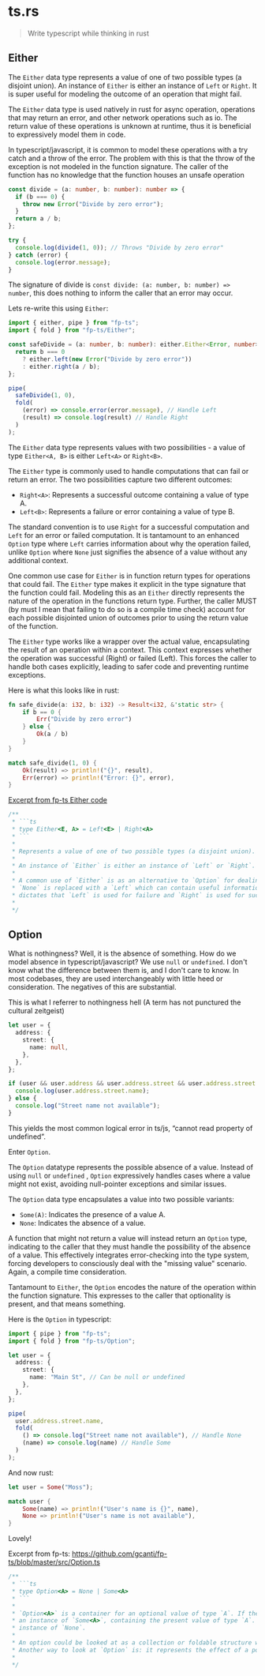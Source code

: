 # ts.rs

> Write typescript while thinking in rust

## Either

The `Either` data type represents a value of one of two possible types (a disjoint union). An instance of `Either` is either an instance of `Left` or `Right`. It is super useful for modeling the outcome of an operation that might fail.

The `Either` data type is used natively in rust for async operation, operations that may return an error, and other network operations such as io. The return value of these operations is unknown at runtime, thus it is beneficial to expressively model them in code.

In typescript/javascript, it is common to model these operations with a try catch and a throw of the error. The problem with this is that the throw of the exception is not modeled in the function signature. The caller of the function has no knowledge that the function houses an unsafe operation

```ts
const divide = (a: number, b: number): number => {
  if (b === 0) {
    throw new Error("Divide by zero error");
  }
  return a / b;
};

try {
  console.log(divide(1, 0)); // Throws "Divide by zero error"
} catch (error) {
  console.log(error.message);
}
```

The signature of divide is `const divide: (a: number, b: number) => number`, this does nothing to inform the caller that an error may occur.

Lets re-write this using `Either`:

```ts
import { either, pipe } from "fp-ts";
import { fold } from "fp-ts/Either";

const safeDivide = (a: number, b: number): either.Either<Error, number> => {
  return b === 0
    ? either.left(new Error("Divide by zero error"))
    : either.right(a / b);
};

pipe(
  safeDivide(1, 0),
  fold(
    (error) => console.error(error.message), // Handle Left
    (result) => console.log(result) // Handle Right
  )
);
```

The `Either` data type represents values with two possibilities - a value of type `Either<A, B>` is either `Left<A>` or `Right<B>`.

The `Either` type is commonly used to handle computations that can fail or return an error. The two possibilities capture two different outcomes:

- `Right<A>`: Represents a successful outcome containing a value of type A.
- `Left<B>`: Represents a failure or error containing a value of type B.

The standard convention is to use `Right` for a successful computation and `Left` for an error or failed computation. It is tantamount to an enhanced `Option` type where `Left` carries information about why the operation failed, unlike `Option` where `None` just signifies the absence of a value without any additional context.

One common use case for `Either` is in function return types for operations that could fail. The `Either` type makes it explicit in the type signature that the function could fail. Modeling this as an `Either` directly represents the nature of the operation in the functions return type. Further, the caller MUST (by must I mean that failing to do so is a compile time check) account for each possible disjointed union of outcomes prior to using the return value of the function.

The `Either` type works like a wrapper over the actual value, encapsulating the result of an operation within a context. This context expresses whether the operation was successful (Right) or failed (Left). This forces the caller to handle both cases explicitly, leading to safer code and preventing runtime exceptions.

Here is what this looks like in rust:

```rs
fn safe_divide(a: i32, b: i32) -> Result<i32, &'static str> {
    if b == 0 {
        Err("Divide by zero error")
    } else {
        Ok(a / b)
    }
}

match safe_divide(1, 0) {
    Ok(result) => println!("{}", result),
    Err(error) => println!("Error: {}", error),
}
```

[Excerpt from fp-ts Either code](https://github.com/gcanti/fp-ts/blob/master/src/Either.ts)

````ts
/**
 * ```ts
 * type Either<E, A> = Left<E> | Right<A>
 * ```
 *
 * Represents a value of one of two possible types (a disjoint union).
 *
 * An instance of `Either` is either an instance of `Left` or `Right`.
 *
 * A common use of `Either` is as an alternative to `Option` for dealing with possible missing values. In this usage,
 * `None` is replaced with a `Left` which can contain useful information. `Right` takes the place of `Some`. Convention
 * dictates that `Left` is used for failure and `Right` is used for success.
 *
 */
````

## Option

What is nothingness? Well, it is the absence of something. How do we model absence in typescript/javascript? We use `null` or `undefined`. I don't know what the difference between them is, and I don't care to know. In most codebases, they are used interchangeably with little heed or consideration. The negatives of this are substantial.

This is what I referrer to nothingness hell (A term has not punctured the cultural zeitgeist)

```ts
let user = {
  address: {
    street: {
      name: null,
    },
  },
};

if (user && user.address && user.address.street && user.address.street.name) {
  console.log(user.address.street.name);
} else {
  console.log("Street name not available");
}
```

This yields the most common logical error in ts/js, “cannot read property of undefined”.

Enter `Option`.

The `Option` datatype represents the possible absence of a value. Instead of using `null` or `undefined` , `Option` expressively handles cases where a value might not exist, avoiding null-pointer exceptions and similar issues.

The `Option` data type encapsulates a value into two possible variants:

- `Some(A)`: Indicates the presence of a value A.
- `None`: Indicates the absence of a value.

A function that might not return a value will instead return an `Option` type, indicating to the caller that they must handle the possibility of the absence of a value. This effectively integrates error-checking into the type system, forcing developers to consciously deal with the "missing value" scenario. Again, a compile time consideration.

Tantamount to `Either`, the `Option` encodes the nature of the operation within the function signature. This expresses to the caller that optionality is present, and that means something.

Here is the `Option` in typescript:

```ts
import { pipe } from "fp-ts";
import { fold } from "fp-ts/Option";

let user = {
  address: {
    street: {
      name: "Main St", // Can be null or undefined
    },
  },
};

pipe(
  user.address.street.name,
  fold(
    () => console.log("Street name not available"), // Handle None
    (name) => console.log(name) // Handle Some
  )
);
```

And now rust:

```rs
let user = Some("Moss");

match user {
    Some(name) => println!("User's name is {}", name),
    None => println!("User's name is not available"),
}
```

Lovely!

Excerpt from fp-ts: https://github.com/gcanti/fp-ts/blob/master/src/Option.ts

````ts
/**
 * ```ts
 * type Option<A> = None | Some<A>
 * ```
 *
 * `Option<A>` is a container for an optional value of type `A`. If the value of type `A` is present, the `Option<A>` is
 * an instance of `Some<A>`, containing the present value of type `A`. If the value is absent, the `Option<A>` is an
 * instance of `None`.
 *
 * An option could be looked at as a collection or foldable structure with either one or zero elements.
 * Another way to look at `Option` is: it represents the effect of a possibly failing computation.
 *
 */
````
